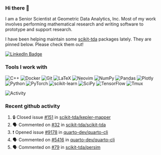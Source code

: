 ### Hi there 👋

I am a Senior Scientist at Geometric Data Analytics, Inc. Most of my work involves
performing mathematical research and writing software to prototype and support
research. 

I have been helping maintain some [scikit-tda](https://docs.scikit-tda.org) packages lately. 
They are pinned below. Please check them out!

<div id="badges">
  <a href="https://www.linkedin.com/in/michael-catanzaro-a8335547">
    <img src="https://img.shields.io/badge/LinkedIn-blue?style=for-the-badge&logo=linkedin&logoColor=white" alt="LinkedIn Badge"/>
  </a>
</div>


### Tools I work with

![C++](https://img.shields.io/badge/c++-%2300599C.svg?style=for-the-badge&logo=c%2B%2B&logoColor=white)
![Docker](https://img.shields.io/badge/Docker-2CA5E0?style=for-the-badge&logo=docker&logoColor=white)
![Git](https://img.shields.io/badge/GIT-E44C30?style=for-the-badge&logo=git&logoColor=white)
![LaTeX](https://img.shields.io/badge/latex-%23008080.svg?style=for-the-badge&logo=latex&logoColor=white)
![Neovim](https://img.shields.io/badge/NeoVim-%2357A143.svg?&style=for-the-badge&logo=neovim&logoColor=white)
![NumPy](https://img.shields.io/badge/numpy-%23013243.svg?style=for-the-badge&logo=numpy&logoColor=white)
![Pandas](https://img.shields.io/badge/pandas-%23150458.svg?style=for-the-badge&logo=pandas&logoColor=white)
![Plotly](https://img.shields.io/badge/Plotly-%233F4F75.svg?style=for-the-badge&logo=plotly&logoColor=white)
![Python](https://img.shields.io/badge/python-3670A0?style=for-the-badge&logo=python&logoColor=ffdd54)
![PyTorch](https://img.shields.io/badge/PyTorch-%23EE4C2C.svg?style=for-the-badge&logo=PyTorch&logoColor=white)
![scikit-learn](https://img.shields.io/badge/scikit--learn-%23F7931E.svg?style=for-the-badge&logo=scikit-learn&logoColor=white)
![SciPy](https://img.shields.io/badge/SciPy-%230C55A5.svg?style=for-the-badge&logo=scipy&logoColor=%white)
![TensorFlow](https://img.shields.io/badge/TensorFlow-%23FF6F00.svg?style=for-the-badge&logo=TensorFlow&logoColor=white)
![Tmux](https://img.shields.io/badge/tmux-1BB91F?style=for-the-badge&logo=tmux&logoColor=white)

![Activity](https://github-readme-activity-graph.vercel.app/graph?username=catanzaromj&theme=github)

### Recent github activity

<!--START_SECTION:activity-->
1. 🔒 Closed issue [#151](https://github.com/scikit-tda/kepler-mapper/issues/151) in [scikit-tda/kepler-mapper](https://github.com/scikit-tda/kepler-mapper)
2. 🗣 Commented on [#32](https://github.com/scikit-tda/scikit-tda/issues/32#issuecomment-2028028633) in [scikit-tda/scikit-tda](https://github.com/scikit-tda/scikit-tda)
3. ❗ Opened issue [#9178](https://github.com/quarto-dev/quarto-cli/issues/9178) in [quarto-dev/quarto-cli](https://github.com/quarto-dev/quarto-cli)
4. 🗣 Commented on [#5416](https://github.com/quarto-dev/quarto-cli/issues/5416#issuecomment-2015067277) in [quarto-dev/quarto-cli](https://github.com/quarto-dev/quarto-cli)
5. 🗣 Commented on [#79](https://github.com/scikit-tda/persim/pull/79#issuecomment-2011075497) in [scikit-tda/persim](https://github.com/scikit-tda/persim)
<!--END_SECTION:activity-->
